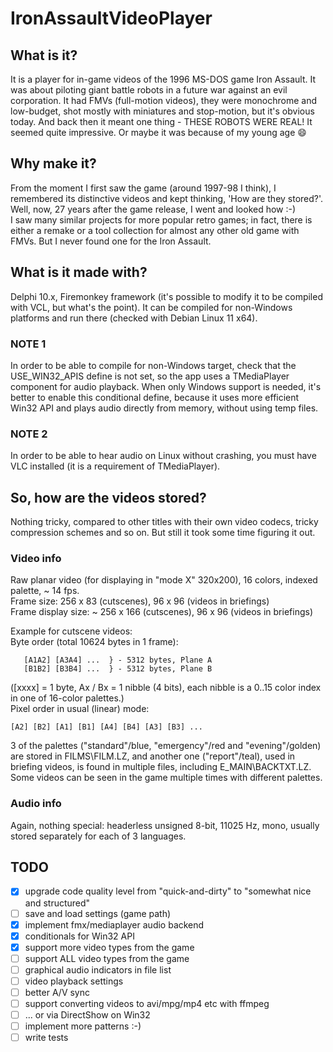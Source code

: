 # IronAssaultVideoPlayer
  
## What is it?  
It is a player for in-game videos of the 1996 MS-DOS game Iron Assault. It was about piloting giant battle robots in a future war against an evil corporation.
 It had FMVs (full-motion videos), they were monochrome and low-budget, shot mostly with miniatures and stop-motion, but it's obvious today. And back then it meant one thing - THESE ROBOTS WERE REAL! It seemed quite impressive. Or maybe it was because of my young age 😄

## Why make it?  
From the moment I first saw the game (around 1997-98 I think), I remembered its distinctive videos and kept thinking, 'How are they stored?'. Well, now, 27 years after the game release, I went and looked how :-)  
I saw many similar projects for more popular retro games; in fact, there is either a remake or a tool collection for almost any other old game with FMVs. But I never found one for the Iron Assault.  

## What is it made with?  
Delphi 10.x, Firemonkey framework (it's possible to modify it to be compiled with VCL, but what's the point). It can be compiled for non-Windows platforms and run there (checked with Debian Linux 11 x64).  
  
### NOTE 1  
In order to be able to compile for non-Windows target, check that the USE_WIN32_APIS define is not set, so the app uses a TMediaPlayer component for audio playback. When only Windows support is needed, it's better to enable this conditional define, because it uses more efficient Win32 API and plays audio directly from memory, without using temp files.  
  
### NOTE 2  
In order to be able to hear audio on Linux without crashing, you must have VLC installed (it is a requirement of TMediaPlayer).
  
## So, how are the videos stored?  
Nothing tricky, compared to other titles with their own video codecs, tricky compression schemes and so on. But still it took some time figuring it out.  
  
### Video info  
Raw planar video (for displaying in "mode X" 320x200), 16 colors, indexed palette, ~ 14 fps.  
Frame size: 256 x 83 (cutscenes), 96 x 96 (videos in briefings)  
Frame display size: ~ 256 x 166 (cutscenes), 96 x 96 (videos in briefings)  
  
Example for cutscene videos:  
Byte order (total 10624 bytes in 1 frame):  
```  
   [A1A2] [A3A4] ...  } - 5312 bytes, Plane A  
   [B1B2] [B3B4] ...  } - 5312 bytes, Plane B  
```   
([xxxx] = 1 byte, Ax / Bx = 1 nibble (4 bits), each nibble is a 0..15 color index in one of 16-color palettes.)  
Pixel order in usual (linear) mode:  
```  
[A2] [B2] [A1] [B1] [A4] [B4] [A3] [B3] ...  
```  
3 of the palettes ("standard"/blue, "emergency"/red and "evening"/golden) are stored in FILMS\FILM.LZ, and another one ("report"/teal), used in briefing videos, is found in multiple files, including E_MAIN\BACKTXT.LZ. Some videos can be seen in the game multiple times with different palettes.  
  
### Audio info  
Again, nothing special: headerless unsigned 8-bit, 11025 Hz, mono, usually stored separately for each of 3 languages.  

## TODO  
- [x] upgrade code quality level from "quick-and-dirty" to "somewhat nice and structured"  
- [ ] save and load settings (game path)  
- [x] implement fmx/mediaplayer audio backend  
- [x] conditionals for Win32 API  
- [x] support more video types from the game  
- [ ] support ALL video types from the game  
- [ ] graphical audio indicators in file list  
- [ ] video playback settings  
- [ ] better A/V sync  
- [ ] support converting videos to avi/mpg/mp4 etc with ffmpeg  
- [ ] ... or via DirectShow on Win32  
- [ ] implement more patterns :-)  
- [ ] write tests  
